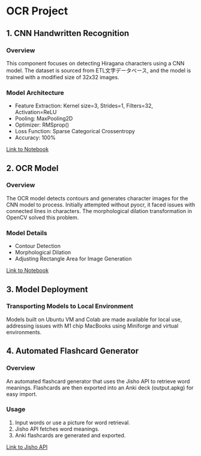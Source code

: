# OCR Project

## 1. CNN Handwritten Recognition

### Overview
This component focuses on detecting Hiragana characters using a CNN model. The dataset is sourced from ETL文字データベース, and the model is trained with a modified size of 32x32 images.

### Model Architecture
- Feature Extraction: Kernel size=3, Strides=1, Filters=32, Activation=ReLU
- Pooling: MaxPooling2D
- Optimizer: RMSprop()
- Loss Function: Sparse Categorical Crossentropy
- Accuracy: 100%

[Link to Notebook](link_to_cnn_handwritten_recognition_notebook)

## 2. OCR Model

### Overview
The OCR model detects contours and generates character images for the CNN model to process. Initially attempted without pyocr, it faced issues with connected lines in characters. The morphological dilation transformation in OpenCV solved this problem.

### Model Details
- Contour Detection
- Morphological Dilation
- Adjusting Rectangle Area for Image Generation

[Link to Notebook](link_to_ocr_model_notebook)

## 3. Model Deployment

### Transporting Models to Local Environment
Models built on Ubuntu VM and Colab are made available for local use, addressing issues with M1 chip MacBooks using Miniforge and virtual environments.

## 4. Automated Flashcard Generator

### Overview
An automated flashcard generator that uses the Jisho API to retrieve word meanings. Flashcards are then exported into an Anki deck (output.apkg) for easy import.

### Usage
1. Input words or use a picture for word retrieval.
2. Jisho API fetches word meanings.
3. Anki flashcards are generated and exported.

[Link to Jisho API](https://jisho.org/)


